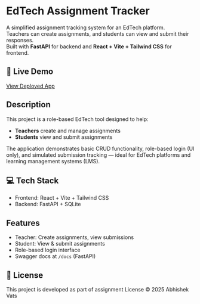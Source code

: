 # EdTech Assignment Tracker

A simplified assignment tracking system for an EdTech platform.  
Teachers can create assignments, and students can view and submit their responses.  
Built with **FastAPI** for backend and **React + Vite + Tailwind CSS** for frontend.

## 🔗 Live Demo

[View Deployed App](https://edtech-assignment-tracker.netlify.app/)

## Description

This project is a role-based EdTech tool designed to help:
- **Teachers** create and manage assignments
- **Students** view and submit assignments

The application demonstrates basic CRUD functionality, role-based login (UI only), and simulated submission tracking — ideal for EdTech platforms and learning management systems (LMS).

## 💻 Tech Stack

- Frontend: React + Vite + Tailwind CSS
- Backend: FastAPI + SQLite

## Features

- Teacher: Create assignments, view submissions
- Student: View & submit assignments
- Role-based login interface
- Swagger docs at `/docs` (FastAPI)

## 📄 License
This project is developed as part of assignment License © 2025 Abhishek Vats
